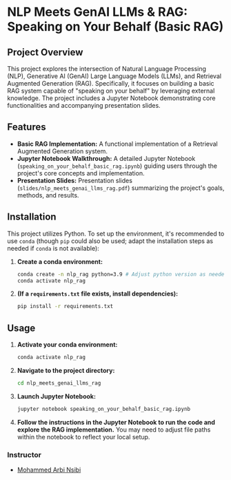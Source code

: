 # NLP Meets GenAI LLMs & RAG: Speaking on Your Behalf (Basic RAG)

## Project Overview

This project explores the intersection of Natural Language Processing (NLP), Generative AI (GenAI) Large Language Models (LLMs), and Retrieval Augmented Generation (RAG).  Specifically, it focuses on building a basic RAG system capable of "speaking on your behalf" by leveraging external knowledge. The project includes a Jupyter Notebook demonstrating core functionalities and accompanying presentation slides.


## Features

* **Basic RAG Implementation:**  A functional implementation of a Retrieval Augmented Generation system.
* **Jupyter Notebook Walkthrough:** A detailed Jupyter Notebook (`speaking_on_your_behalf_basic_rag.ipynb`) guiding users through the project's core concepts and implementation.
* **Presentation Slides:**  Presentation slides (`slides/nlp_meets_genai_llms_rag.pdf`) summarizing the project's goals, methods, and results.


## Installation

This project utilizes Python.  To set up the environment, it's recommended to use `conda` (though `pip` could also be used; adapt the installation steps as needed if `conda` is not available):

1. **Create a conda environment:**
   ```bash
   conda create -n nlp_rag python=3.9 # Adjust python version as needed
   conda activate nlp_rag
   ```

2. **(If a `requirements.txt` file exists, install dependencies):**
    ```bash
    pip install -r requirements.txt
    ```



## Usage

1. **Activate your conda environment:**
   ```bash
   conda activate nlp_rag
   ```

2. **Navigate to the project directory:**
   ```bash
   cd nlp_meets_genai_llms_rag
   ```

3. **Launch Jupyter Notebook:**
   ```bash
   jupyter notebook speaking_on_your_behalf_basic_rag.ipynb
   ```

4. **Follow the instructions in the Jupyter Notebook to run the code and explore the RAG implementation.**  You may need to adjust file paths within the notebook to reflect your local setup. 

### Instructor

- [Mohammed Arbi Nsibi](https://www.linkedin.com/in/mohammed-arbi-nsibi-584a43241/)